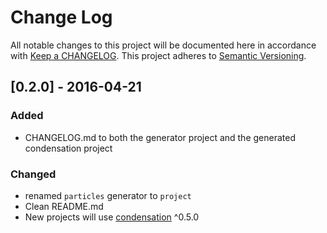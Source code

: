 # Change Log
All notable changes to this project will be documented here in
accordance with [Keep a CHANGELOG][keep-changelog-url].
This project adheres to [Semantic Versioning][semver-url].

## [0.2.0] - 2016-04-21
### Added
- CHANGELOG.md to both the generator project and the generated
  condensation project

### Changed
- renamed `particles` generator to `project`
- Clean README.md
- New projects will use [condensation][condensation-url] ^0.5.0


[semver-url]: http://semver.org
[keep-changelog-url]: http://keepachangelog.com/
[condensation-url]: https://github.com/SungardAS/condensation
